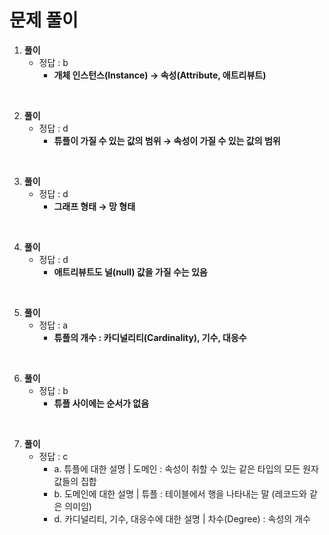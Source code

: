# 문제 풀이

1. **풀이**
    - 정답 : b
        - **개체 인스턴스(Instance) → 속성(Attribute, 애트리뷰트)**

<br>

2. **풀이**
    - 정답 : d
        - **튜플이 가질 수 있는 값의 범위 → 속성이 가질 수 있는 값의 범위**

<br>

3. **풀이**
    - 정답 : d
        - **그래프 형태 → 망 형태**

<br>

4. **풀이**
    - 정답 :  d
        - **애트리뷰트도 널(null) 값을 가질 수는 있음**

<br>

5. **풀이**
    - 정답 : a
        - **튜플의 개수 : 카디널리티(Cardinality), 기수, 대응수**

<br>

6. **풀이**
    - 정답 : b
        - **튜플 사이에는 순서가 없음**

<br>

7. **풀이**
    - 정답 : c
        - a. 튜플에 대한 설명  |  도메인 : 속성이 취할 수 있는 같은 타입의 모든 원자값들의 집합
        - b. 도메인에 대한 설명  |  튜플 : 테이블에서 행을 나타내는 말 (레코드와 같은 의미임)
        - d. 카디널리티, 기수, 대응수에 대한 설명  |  차수(Degree) : 속성의 개수
